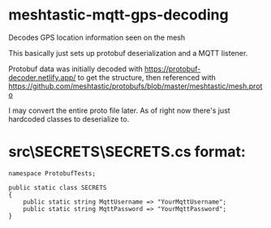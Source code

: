 # meshtastic-mqtt-gps-decoding
Decodes GPS location information seen on the mesh

This basically just sets up protobuf deserialization and a MQTT listener.

Protobuf data was initially decoded with https://protobuf-decoder.netlify.app/ to get the structure, then referenced with https://github.com/meshtastic/protobufs/blob/master/meshtastic/mesh.proto

I may convert the entire proto file later. As of right now there's just hardcoded classes to deserialize to.

# src\SECRETS\SECRETS.cs format:
```
namespace ProtobufTests;

public static class SECRETS
{
    public static string MqttUsername => "YourMqttUsername";
    public static string MqttPassword => "YourMqttPassword";
}
```

